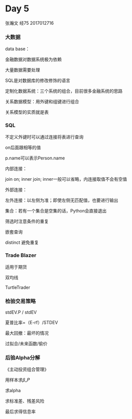 # Day 5

张瀚文 经75 2017012716

### 大数据

data base：

金融数据对数据系统极为依赖

大量数据需要处理

SQL是对数据库的修改修饰的语言

定制化数据系统：三个系统的组合，目前很多金融系统的思路

关系数据模型：用外键和组键进行组合

关系模型的实质就是表

###  SQL

不定义外键时可以通过连接将表进行查询

on后面跟相等的值

p.name可以表示Person.name

内部连接：

join on; inner join; inner一般可以省略，内连接取值不会有空值

外部连接：

左外连接：以左侧为准；即使左侧无匹配值，也要进行输出

集合：若有一个集合是空集的话，Python会直接退出

筛选时注意条件的重复

嵌套查询

distinct 避免重复

### Trade Blazer

适用于期货

双均线

TurtleTrader

### 检验交易策略

stdEV.P / stdEV

夏普比率=（E-rf）/STDEV

最大回撤：最坏的情况

过拟合/未来函数/偷价

### 后验Alpha分解

《主动投资组合管理》

用样本求𝛽_𝑃

求alpha

求标准差、残差风险

最后求得信息率